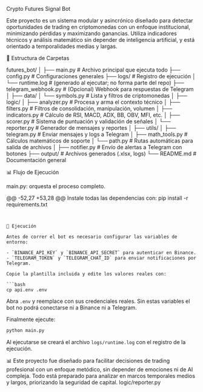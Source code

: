 Crypto Futures Signal Bot

Este proyecto es un sistema modular y asincrónico diseñado para detectar oportunidades de trading en criptomonedas con un enfoque institucional, minimizando pérdidas y maximizando ganancias. Utiliza indicadores técnicos y análisis matemático sin depender de inteligencia artificial, y está orientado a temporalidades medias y largas.

📂 Estructura de Carpetas

futures_bot/
│
├── main.py                         # Archivo principal que ejecuta todo
├── config.py                       # Configuraciones generales
├── logs/                           # Registro de ejecución
│   └── runtime.log                 # (generado al ejecutar; no forma parte del repo)
├── telegram_webhook.py             # (Opcional) Webhook para respuestas de Telegram
│
├── data/
│   └── symbols.py               # Lista y filtros de criptomonedas
│
├── logic/
│   ├── analyzer.py              # Procesa y arma el contexto técnico
│   ├── filters.py               # Filtros de consolidación, manipulación, volumen
│   ├── indicators.py            # Cálculo de RSI, MACD, ADX, BB, OBV, MFI, etc.
│   ├── scorer.py                # Sistema de puntuación y validación de señales
│   └── reporter.py              # Generador de mensajes y reportes
│
├── utils/
│   ├── telegram.py              # Enviar mensajes y logs a Telegram
│   ├── math_tools.py            # Cálculos matemáticos de soporte
│   └── path.py                  # Rutas automáticas para salida de archivos
│
├── notifier.py                     # Envío de alertas a Telegram con botones
├── output/                         # Archivos generados (.xlsx, logs)
└── README.md                       # Documentación general

📊 Flujo de Ejecución

main.py: orquesta el proceso completo.

@@ -52,27 +53,28 @@ Instale todas las dependencias con:
pip install -r requirements.txt
```


🚀 Ejecución

Antes de correr el bot es necesario configurar las variables de entorno:

- `BINANCE_API_KEY` y `BINANCE_API_SECRET` para autenticar en Binance.
- `TELEGRAM_TOKEN` y `TELEGRAM_CHAT_ID` para enviar notificaciones por Telegram.

Copie la plantilla incluida y edite los valores reales con:

```bash
cp api.env .env
```

Abra `.env` y reemplace con sus credenciales reales. Sin estas
variables el bot no podrá conectarse ni a Binance ni a Telegram.

Finalmente ejecute:

```bash
python main.py
```
Al ejecutarse se creará el archivo `logs/runtime.log` con el registro de la ejecución.

📊 Este proyecto fue diseñado para facilitar decisiones de trading profesional con un enfoque metódico, sin depender de emociones ni de AI compleja. Todo está preparado para analizar en marcos temporales medios y largos, priorizando la seguridad de capital.
logic/reporter.py
